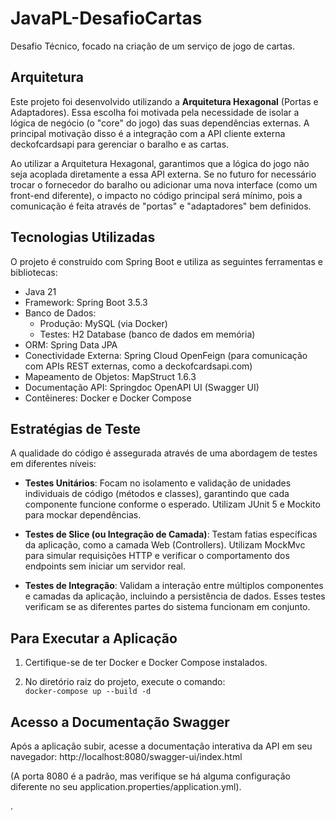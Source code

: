 # JavaPL-DesafioCartas
Desafio Técnico, focado na criação de um serviço de jogo de cartas.

## Arquitetura

Este projeto foi desenvolvido utilizando a **Arquitetura Hexagonal** (Portas e Adaptadores). Essa escolha foi motivada pela necessidade de isolar a lógica de negócio (o "core" do jogo) das suas dependências externas. A principal motivação disso é a integração com a API cliente externa deckofcardsapi para gerenciar o baralho e as cartas.

Ao utilizar a Arquitetura Hexagonal, garantimos que a lógica do jogo não seja acoplada diretamente a essa API externa. Se no futuro for necessário trocar o fornecedor do baralho ou adicionar uma nova interface (como um front-end diferente), o impacto no código principal será mínimo, pois a comunicação é feita através de "portas" e "adaptadores" bem definidos.

## Tecnologias Utilizadas

O projeto é construído com Spring Boot e utiliza as seguintes ferramentas e bibliotecas:

- Java 21
- Framework: Spring Boot 3.5.3
- Banco de Dados:
    - Produção: MySQL (via Docker)
    - Testes: H2 Database (banco de dados em memória)
- ORM: Spring Data JPA
- Conectividade Externa: Spring Cloud OpenFeign (para comunicação com APIs REST externas, como a deckofcardsapi.com)
- Mapeamento de Objetos: MapStruct 1.6.3
- Documentação API: Springdoc OpenAPI UI (Swagger UI)
- Contêineres: Docker e Docker Compose

## Estratégias de Teste

A qualidade do código é assegurada através de uma abordagem de testes em diferentes níveis:

- **Testes Unitários**: Focam no isolamento e validação de unidades individuais de código (métodos e classes), garantindo que cada componente funcione conforme o esperado. Utilizam JUnit 5 e Mockito para mockar dependências.

- **Testes de Slice (ou Integração de Camada)**: Testam fatias específicas da aplicação, como a camada Web (Controllers). Utilizam MockMvc para simular requisições HTTP e verificar o comportamento dos endpoints sem iniciar um servidor real.

- **Testes de Integração**: Validam a interação entre múltiplos componentes e camadas da aplicação, incluindo a persistência de dados. Esses testes verificam se as diferentes partes do sistema funcionam em conjunto.

## Para Executar a Aplicação
1. Certifique-se de ter Docker e Docker Compose instalados.

2. No diretório raiz do projeto, execute o comando:  
   ``` docker-compose up --build -d ```

## Acesso a Documentação Swagger

Após a aplicação subir, acesse a documentação interativa da API em seu navegador:
http://localhost:8080/swagger-ui/index.html

(A porta 8080 é a padrão, mas verifique se há alguma configuração diferente no seu application.properties/application.yml).

.